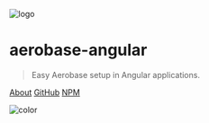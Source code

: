 ![logo](images/aerobase-angular.png)

# aerobase-angular <small></small>

> Easy Aerobase setup in Angular applications.

<a href="/#/docs/en/README" class="button">About</a>
<a href="https://github.com/aerobase/aerobase-angular/" class="button white" target="__blank">GitHub</a>
<a href="https://www.npmjs.com/package/aerobase-angular/" class="button white" target="__blank">NPM</a>

![color](#f0f0f0)
